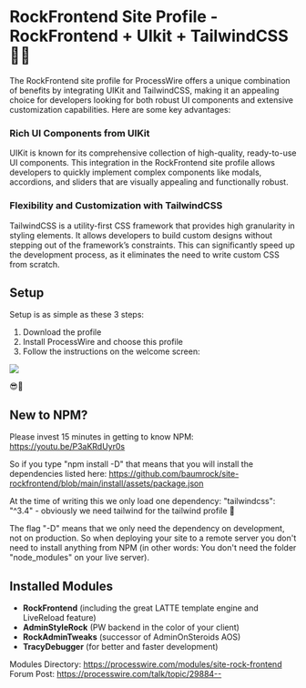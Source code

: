 # RockFrontend Site Profile - RockFrontend + UIkit + TailwindCSS 🚀😍

The RockFrontend site profile for ProcessWire offers a unique combination of benefits by integrating UIKit and TailwindCSS, making it an appealing choice for developers looking for both robust UI components and extensive customization capabilities. Here are some key advantages:

### Rich UI Components from UIKit

UIKit is known for its comprehensive collection of high-quality, ready-to-use UI components. This integration in the RockFrontend site profile allows developers to quickly implement complex components like modals, accordions, and sliders that are visually appealing and functionally robust.

### Flexibility and Customization with TailwindCSS

TailwindCSS is a utility-first CSS framework that provides high granularity in styling elements. It allows developers to build custom designs without stepping out of the framework’s constraints. This can significantly speed up the development process, as it eliminates the need to write custom CSS from scratch.

## Setup

Setup is as simple as these 3 steps:

1. Download the profile
2. Install ProcessWire and choose this profile
3. Follow the instructions on the welcome screen:

<img src=https://i.imgur.com/8YWPqLf.png>

😎💪

## New to NPM?

Please invest 15 minutes in getting to know NPM: https://youtu.be/P3aKRdUyr0s

So if you type "npm install -D" that means that you will install the dependencies listed here: https://github.com/baumrock/site-rockfrontend/blob/main/install/assets/package.json

At the time of writing this we only load one dependency: "tailwindcss": "^3.4" - obviously we need tailwind for the tailwind profile 🙂

The flag "-D" means that we only need the dependency on development, not on production. So when deploying your site to a remote server you don't need to install anything from NPM (in other words: You don't need the folder "node_modules" on your live server).

## Installed Modules

- **RockFrontend** (including the great LATTE template engine and LiveReload feature)
- **AdminStyleRock** (PW backend in the color of your client)
- **RockAdminTweaks** (successor of AdminOnSteroids AOS)
- **TracyDebugger** (for better and faster development)

Modules Directory: https://processwire.com/modules/site-rock-frontend<br>
Forum Post: https://processwire.com/talk/topic/29884--

